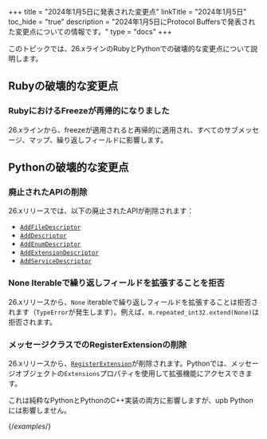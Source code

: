 +++
title = "2024年1月5日に発表された変更点"
linkTitle = "2024年1月5日"
toc_hide = "true"
description = "2024年1月5日にProtocol Buffersで発表された変更点についての情報です。"
type = "docs"
+++

このトピックでは、26.xラインのRubyとPythonでの破壊的な変更点について説明します。

## Rubyの破壊的な変更点

### RubyにおけるFreezeが再帰的になりました

26.xラインから、freezeが適用されると再帰的に適用され、すべてのサブメッセージ、マップ、繰り返しフィールドに影響します。

## Pythonの破壊的な変更点

### 廃止されたAPIの削除

26.xリリースでは、以下の廃止されたAPIが削除されます：

*   [`AddFileDescriptor`](https://googleapis.dev/python/protobuf/latest/google/protobuf/descriptor_pool.html#google.protobuf.descriptor_pool.DescriptorPool.AddFileDescriptor)
*   [`AddDescriptor`](https://googleapis.dev/python/protobuf/latest/google/protobuf/descriptor_pool.html#google.protobuf.descriptor_pool.DescriptorPool.AddDescriptor)
*   [`AddEnumDescriptor`](https://googleapis.dev/python/protobuf/latest/google/protobuf/descriptor_pool.html#google.protobuf.descriptor_pool.DescriptorPool.AddEnumDescriptor)
*   [`AddExtensionDescriptor`](https://googleapis.dev/python/protobuf/latest/google/protobuf/descriptor_pool.html#google.protobuf.descriptor_pool.DescriptorPool.AddExtensionDescriptor)
*   [`AddServiceDescriptor`](https://googleapis.dev/python/protobuf/latest/google/protobuf/descriptor_pool.html#google.protobuf.descriptor_pool.DescriptorPool.AddServiceDescriptor)

### None Iterableで繰り返しフィールドを拡張することを拒否

26.xリリースから、`None` iterableで繰り返しフィールドを拡張することは拒否されます（`TypeError`が発生します）。例えば、`m.repeated_int32.extend(None)`は拒否されます。

### メッセージクラスでのRegisterExtensionの削除

26.xリリースから、[`RegisterExtension`](https://googleapis.dev/python/protobuf/latest/google/protobuf/descriptor_pb2.html#google.protobuf.descriptor_pb2.DescriptorProto.ExtensionRange.RegisterExtension)が削除されます。Pythonでは、メッセージオブジェクトの`Extensions`プロパティを使用して拡張機能にアクセスできます。

これは純粋なPythonとPythonのC++実装の両方に影響しますが、upb Pythonには影響しません。

{/*examples*/}
